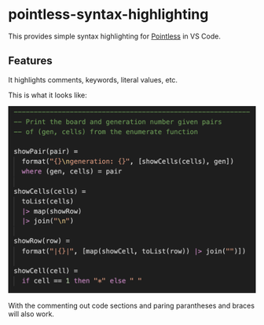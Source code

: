 # pointless-syntax-highlighting

This provides simple syntax highlighting for [Pointless](https://ptls.dev/) in VS Code.

## Features

It highlights comments, keywords, literal values, etc.

This is what it looks like:

![Screenshot](./ScreenShot.png)

With the commenting out code sections and paring parantheses and braces will also work.


